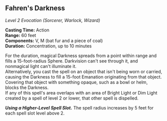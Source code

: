 ## Fahren's Darkness
*Level 2 Evocation (Sorcerer, Warlock, Wizard)*

**Casting Time:** Action  
**Range:** 60 feet  
**Components:** V, M (bat fur and a piece of coal)  
**Duration:** Concentration, up to 10 minutes

For the duration, magical Darkness spreads from a point within range and fills a 15-foot-radius Sphere. Darkvision can't see through it, and nonmagical light can't illuminate it.  
Alternatively, you cast the spell on an object that isn't being worn or carried, causing the Darkness to fill a 15-foot Emanation originating from that object. Covering that object with something opaque, such as a bowl or helm, blocks the Darkness.  
If any of this spell's area overlaps with an area of Bright Light or Dim Light created by a spell of level 2 or lower, that other spell is dispelled.

***Using a Higher-Level Spell Slot.*** The spell radius increases by 5 feet for each spell slot level above 2.